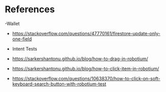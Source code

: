 # References
-Wallet
 - https://stackoverflow.com/questions/47770161/firestore-update-only-one-field
 
- Intent Tests
 - https://sarkershantonu.github.io/blog/how-to-drag-in-robotium/
 - https://sarkershantonu.github.io/blog/how-to-click-item-in-robotium/
 - https://stackoverflow.com/questions/10638370/how-to-click-on-soft-keyboard-search-button-with-robotium-test
 

